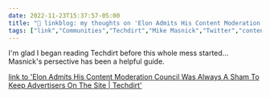 ```yaml
---
date: 2022-11-23T15:37:57-05:00
title: "🔗 linkblog: my thoughts on 'Elon Admits His Content Moderation Council Was Always A Sham To Keep Advertisers On The Site | Techdirt'"
tags: ["link","Communities","Techdirt","Mike Masnick","Twitter","content moderation"]
---
```

I'm glad I began reading Techdirt before this whole mess started... Masnick's persective has been a helpful guide.  
 

[link to 'Elon Admits His Content Moderation Council Was Always A Sham To Keep Advertisers On The Site | Techdirt'](https://www.techdirt.com/2022/11/23/elon-admits-his-content-moderation-council-was-always-a-charade-to-hopefully-bring-advertisers-back/)
